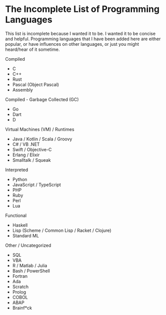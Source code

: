 # The Incomplete List of Programming Languages  

This list is incomplete because I wanted it to be. I wanted it to be concise and helpful. Programming languages that I have been added here are either popular, or have influences on other languages, or just you might heard/hear of it sometime. 
  
Compiled
- C
- C++
- Rust
- Pascal (Object Pascal)
- Assembly

Compiled - Garbage Collected (GC)
- Go
- Dart
- D

Virtual Machines (VM) / Runtimes
- Java / Kotlin / Scala / Groovy
- C# / VB .NET
- Swift / Objective-C
- Erlang / Elixir
- Smalltalk / Squeak

Interpreted
- Python
- JavaScript / TypeScript
- PHP
- Ruby
- Perl
- Lua

Functional
- Haskell
- Lisp (Scheme / Common Lisp / Racket / Clojure)
- Standard ML

Other / Uncategorized
- SQL
- VBA
- R / Matlab / Julia
- Bash / PowerShell
- Fortran
- Ada
- Scratch
- Prolog
- COBOL
- ABAP
- Brainf*ck
